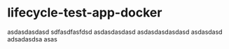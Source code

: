# lifecycle-test-app-docker
asdasdasdasd
sdfasdfasfdsd
asdasdasdasd
asdasdasdasdasd
asdasdasd
adsadasdsa
asas
